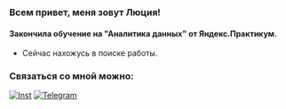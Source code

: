 ### Всем привет, меня зовут Люция!
#### Закончила обучение  на "Аналитика данных" от Яндекс.Практикум.
  * Сейчас нахожусь в поиске работы.

### Связаться со мной можно:
<!DOCTYPE html>
<html>
 <head>
  <meta charset="utf-8">
  <title>Изображения-ссылки</title>
 </head>
 <body>
  <p>
   <a href="https://instagram.com/lyutsiyaa"><img src="https://e1.pngegg.com/pngimages/209/911/png-clipart-macos-app-icons-instagram.png" alt="Inst"></a>
   <a href="https://t.me/lyutsiya"><img src="https://e7.pngegg.com/pngimages/290/531/png-clipart-telegram-logo-computer-icons-others-miscellaneous-blue.png" alt="Telegram"></a>
  </p>
 </body>
</html>
